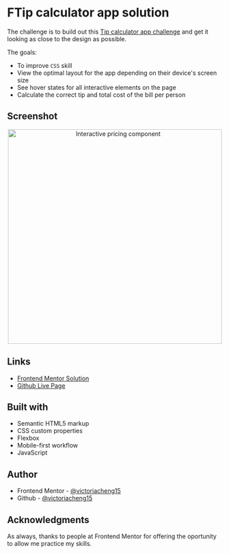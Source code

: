 # FTip calculator app solution

The challenge is to build out this [Tip calculator app challenge](https://www.frontendmentor.io/challenges/tip-calculator-app-ugJNGbJUX) and get it looking as close to the design as possible.

The goals:
- To improve `CSS` skill
- View the optimal layout for the app depending on their device's screen size
- See hover states for all interactive elements on the page
- Calculate the correct tip and total cost of the bill per person

## Screenshot

<div align="center">
  <img src="https://user-images.githubusercontent.com/35031228/132132581-94e3dc91-a7e3-4742-a193-8ee0ecf9d545.png" alt="Interactive pricing component" width="500"/>
</div>

## Links

- [Frontend Mentor Solution](https://www.frontendmentor.io/solutions/built-with-javascript-css-custom-properties-and-flexbox-dxHf9b5x_)
- [Github Live Page](https://victoriacheng15.github.io/frontend-mentor-challenges/tip-calculator-app/)

## Built with

- Semantic HTML5 markup
- CSS custom properties
- Flexbox
- Mobile-first workflow
- JavaScript

## Author

- Frontend Mentor - [@victoriacheng15](https://www.frontendmentor.io/profile/victoriacheng15)
- Github - [@victoriacheng15](https://github.com/victoriacheng15)

## Acknowledgments

As always, thanks to people at Frontend Mentor for offering the oportunity to allow me practice my skills.
